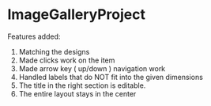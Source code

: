 # ImageGalleryProject
Features added:

1. Matching the designs
2. Made clicks work on the item
3. Made arrow key ( up/down ) navigation work
4. Handled labels that do NOT fit into the given dimensions
5. The title in the right section is editable.
6. The entire layout stays in the center
